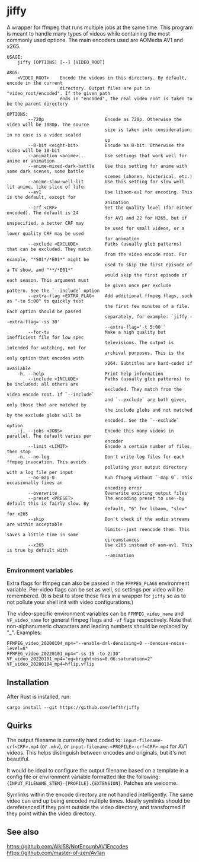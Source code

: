 # jiffy

<!-- [![Build Status](https://travis-ci.com/lefth/jiffy.svg?branch=master)](https://travis-ci.com/lefth/jiffy) -->

A wrapper for ffmpeg that runs multiple jobs at the same time. This program is meant to handle many types
of videos while containing the most commonly used options. The main encoders used are AOMedia AV1 and x265.

```
USAGE:
    jiffy [OPTIONS] [--] [VIDEO_ROOT]

ARGS:
    <VIDEO_ROOT>    Encode the videos in this directory. By default, encode in the current
                    directory. Output files are put in "video_root/encoded". If the given path
                    ends in "encoded", the real video root is taken to be the parent directory

OPTIONS:
        --720p                       Encode as 720p. Otherwise the video will be 1080p. The source
                                     size is taken into consideration; in no case is a video scaled
                                     up
        --8-bit <eight-bit>          Encode as 8-bit. Otherwise the video will be 10-bit
        --animation <anime>...       Use settings that work well for anime or animation
        --anime-mixed-dark-battle    Use this setting for anime with some dark scenes, some battle
                                     scenes (shonen, historical, etc.)
        --anime-slow-well-lit        Use this setting for slow well lit anime, like slice of life:
        --av1                        Use libaom-av1 for encoding. This is the default, except for
                                     animation
        --crf <CRF>                  Set the quality level (for either encoded). The default is 24
                                     for AV1 and 22 for H265, but if unspecified, a better CRF may
                                     be used for small videos, or a lower quality CRF may be used
                                     for animation
        --exclude <EXCLUDE>          Paths (usually glob patterns) that can be excluded. They match
                                     from the video encode root. For example, "*S01*/*E01*" might be
                                     used to skip the first episode of a TV show, and "**/*E01*"
                                     would skip the first episode of each season. This argument must
                                     be given once per exclude pattern. See the `--include` option
        --extra-flag <EXTRA_FLAG>    Add additional ffmpeg flags, such as "-to 5:00" to quickly test
                                     the first few minutes of a file. Each option should be passed
                                     separately, for example: `jiffy --extra-flag='-ss 30'
                                     --extra-flag='-t 5:00'`
        --for-tv                     Make a high quality but inefficient file for low spec
                                     televisions. The output is intended for watching, not for
                                     archival purposes. This is the only option that encodes with
                                     x264. Subtitles are hard-coded if available
    -h, --help                       Print help information
        --include <INCLUDE>          Paths (usually glob patterns) to be included; all others are
                                     excluded. They match from the video encode root. If `--include`
                                     and `--exclude` are both given, only those that are matched by
                                     the include globs and not matched by the exclude globs will be
                                     encoded. See the `--exclude` option
    -j, --jobs <JOBS>                Encode this many videos in parallel. The default varies per
                                     encoder
        --limit <LIMIT>              Encode a certain number of files, then stop
    -n, --no-log                     Don't write log files for each ffmpeg invocation. This avoids
                                     polluting your output directory with a log file per input
        --no-map-0                   Run ffmpeg without `-map 0`. This occasionally fixes an
                                     encoding error
        --overwrite                  Overwrite existing output files
        --preset <PRESET>            The encoding preset to use--by default this is fairly slow. By
                                     default, "6" for libaom, "slow" for x265
        --skip                       Don't check if the audio streams are within acceptable
                                     limits--just reencode them. This saves a little time in some
                                     circumstances
        --x265                       Use x265 instead of aom-av1. This is true by default with
                                     --animation
```

### Environment variables

Extra flags for ffmpeg can also be passed in the `FFMPEG_FLAGS` environment variable.
Per-video flags can be set as well, so settings per video will be remembered. (It is
best to store these files in a wrapper for `jiffy` so as to not pollute your
shell init with video configurations.)

The video-specific environment variables can be `FFMPEG_video_name` and `VF_video_name` for general ffmpeg
flags and `-vf` flags respectively.
Note that non-alphanumeric characters and leading numbers should be replaced by "_". Examples:

```
FFMPEG_video_20200104_mp4="--enable-dnl-denoising=0 --denoise-noise-level=8"
FFMPEG_video_20220101_mp4="-ss 15 -to 2:30" VF_video_20220101_mp4="eq=brightness=0.06:saturation=2"
VF_video_20200104_mp4=hflip,vflip
```

## Installation

After Rust is installed, run:

`cargo install --git https://github.com/lefth/jiffy`

## Quirks

The output filename is currently hard coded to: `input-filename-crf<CRF>.mp4`
(or `.mkv`), or `input-filename-<PROFILE>-crf<CRF>.mp4` for AV1 videos. This
helps distinguish between encodes and originals, but it's not beautiful.

It would be ideal to configure the output filename based on a template in a
config file or environment variable formatted like the following:
`{INPUT_FILENAME_STEM}-{PROFILE}.{EXTENSION}`. Patches are welcome.

Symlinks within the encode directory are not handled intelligently. The same
video can end up being encoded multiple times. Ideally symlinks should be
dereferenced if they point outside the video directory, and transformed
if they point within the video directory.

## See also

https://github.com/Alkl58/NotEnoughAV1Encodes
https://github.com/master-of-zen/Av1an
